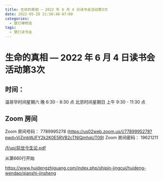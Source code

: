 ```yaml
---
title: 生命的真相 — 2022 年 6 月 4 日读书会活动第3次
date: 2022-05-28 21:50:48-07:00
categories:
  - 慧灯禅修班
tags:
  - 慧灯读书会
---
```

# 生命的真相 — 2022 年 6 月 4 日读书会活动第3次

## 时间：

温哥华时间星期六 晚 6:30 - 8:30 点
北京时间星期日 上午 9:30 - 11:30 点

## Zoom 房间

Zoom 房间号码： 7789995278 (https://us02web.zoom.us/j/7789995278?pwd=VjZmbWJFY2k2K0E5RVB2cTNIQmhqUT09)
Zoom 房间密码： 19621211


[/f/up/前世今生论.pdf](http://huidengchanxiu.net/hdv/f/up/前世今生论.pdf)

从第660行开始

<https://www.huidengzhiguang.com/index.php/shipin-jingcui/huideng-wendao/qianshi-jinsheng>